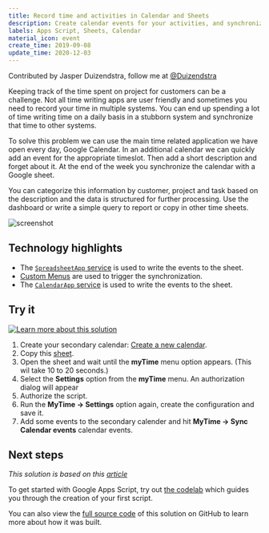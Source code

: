 ```yaml
---
title: Record time and activities in Calendar and Sheets
description: Create calendar events for your activities, and synchronize to your timesheet in sheets for reporting.
labels: Apps Script, Sheets, Calendar
material_icon: event
create_time: 2019-09-08
update_time: 2020-12-03
---
```


Contributed by Jasper Duizendstra, follow me at [@Duizendstra](https://twitter.com/duizendstra)

Keeping track of the time spent on project for customers can be a challenge. Not all time writing
apps are user friendly and sometimes you need to record your time in multiple systems. You can end up
spending a lot of time writing time on a daily basis in a stubborn system and synchronize that time to
other systems.

To solve this problem we can use the main time related application we have open every
day, Google Calendar. In an additional calendar we can quickly add an event for the appropriate
timeslot. Then add a short description and forget about it. At the end of the week you synchronize the
calendar with a Google sheet. 

You can categorize this information by customer, project and task based on the description and the
data is structured for further processing. Use the dashboard or write a simple query to report or copy
in other time sheets.

![screenshot](https://cdn.jsdelivr.net/gh/googleworkspace/solutions@master/calendar-timesheet/calendar-to-sheet-screenshot.png)

## Technology highlights

- The [`SpreadsheetApp` service][spreadsheetapp-docs] is used to write the events to the sheet.
- [Custom Menus](https://developers.google.com/apps-script/guides/menus) are used to trigger the synchronization.
- The [`CalendarApp` service][calendarapp-docs] is used to write the events to the sheet.

## Try it

[![Learn more about this solution](https://img.youtube.com/vi/CVHLgQ90zJo/0.jpg)](https://www.youtube.com/watch?v=CVHLgQ90zJo&list=PLU8ezI8GYqs4YntFNP9jf_rrZ0vJLSW2X&index=5)

1. Create your secondary calendar: [Create a new calendar][create-calendar].
1. Copy this [sheet][sheet-copy].
1. Open the sheet and wait until the **myTime** menu option appears. (This wil take 10 to 20 seconds.)
1. Select the **Settings** option from the **myTime** menu. An authorization dialog will appear
1. Authorize the script.
1. Run the **MyTime -> Settings** option again, create the configuration and save it.
1. Add some events to the secondary calender and hit **MyTime -> Sync Calendar events** calendar events.

## Next steps

_This solution is based on this [article][article-medium]_

To get started with Google Apps Script, try out [the codelab][codelab]
which guides you through the creation of your first script.

You can also view the [full source code][github] of this solution on GitHub to
learn more about how it was built.

[codelab]: https://codelabs.developers.google.com/codelabs/apps-script-intro
[github]: https://github.com/googleworkspace/solutions/blob/master/calendar-timesheet
[create-calendar]:[https://support.google.com/calendar/answer/37095]
[spreadsheetapp-docs]: https://developers.google.com/apps-script/reference/spreadsheet/spreadsheet-app
[calendarapp-docs]: https://developers.google.com/apps-script/reference/spreadsheet/calendar-app
[sheet-copy]: https://docs.google.com/spreadsheets/d/1LAuHkiscOpOAbekqOT73aykq1oo6hhHFfvXiOWXBruU/copy
[article-medium]: https://medium.com/@duizendstra/record-time-and-activities-with-google-sheets-calendar-and-apps-script-41bf69244346
